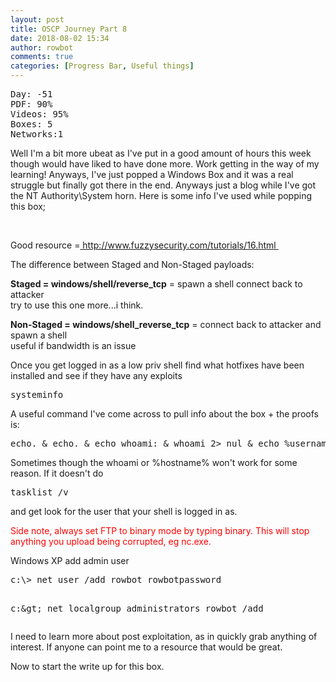 ```yaml
---
layout: post
title: OSCP Journey Part 8
date: 2018-08-02 15:34
author: rowbot
comments: true
categories: [Progress Bar, Useful things]
---
```

<pre class="hljs css"><span class="hljs-selector-tag">Day:</span> <span class="hljs-selector-tag">-51</span>
<span class="hljs-selector-tag">PDF</span>: 90%
<span class="hljs-selector-tag">Videos</span>: 95%
<span class="hljs-selector-tag">Boxes</span>: 5
<span class="hljs-selector-tag">Networks</span><span class="hljs-selector-pseudo">:1</span></pre>
<p>Well I'm a bit more ubeat as I've put in a good amount of hours this week though would have liked to have done more. Work getting in the way of my learning! Anyways, I've just popped a Windows Box and it was a real struggle but finally got there in the end. Anyways just a blog while I've got the NT Authority\System horn. Here is some info I've used while popping this box;</p>
<p> </p>
<p>Good resource =<a href="http://www.fuzzysecurity.com/tutorials/16.html"> http://www.fuzzysecurity.com/tutorials/16.html </a></p>
<p>The difference between Staged and Non-Staged payloads:</p>
<p><strong>Staged = windows/shell/reverse_tcp</strong> = spawn a shell connect back to attacker<br />try to use this one more...i think.</p>
<p><strong>Non-Staged = windows/shell_reverse_tcp</strong> = connect back to attacker and spawn a shell<br />useful if bandwidth is an issue</p>
<p>Once you get logged in as a low priv shell find what hotfixes have been installed and see if they have any exploits</p>
<pre>systeminfo</pre>
<p>A useful command I've come across to pull info about the box + the proofs is:</p>
<pre>echo. &amp; echo. &amp; <span class="red">echo</span> whoami: &amp; <span class="red">whoami</span> 2&gt; nul &amp; <span class="red">echo</span> %username% 2&gt; nul &amp; echo. &amp; <span class="red">echo</span> Hostname: &amp; hostname &amp; echo. &amp; ipconfig /all &amp; echo. &amp; <span class="red">echo</span> proof.txt: &amp;  type <span class="green">"C:\Documents and Settings\Administrator\Desktop\proof.txt"</span></pre>
<p>Sometimes though the whoami or %hostname% won't work for some reason. If it doesn't do</p>
<pre>tasklist /v</pre>
<p>and get look for the user that your shell is logged in as.</p>
<p><span style="color: #ff0000;">Side note, always set FTP to binary mode by typing binary. This will stop anything you upload being corrupted, eg nc.exe.</span></p>
<p>Windows XP add admin user</p>
<pre>c:\&gt; net user /add rowbot rowbotpassword

c:\&gt; net localgroup administrators rowbot /add</pre>
<p>I need to learn more about post exploitation, as in quickly grab anything of interest. If anyone can point me to a resource that would be great.</p>
<p>Now to start the write up for this box.</p>

<!-- wp:image {"id":379,"align":"center"} -->
<figure class="wp-block-image aligncenter"><img src="http://offsecnewbie.com/wp-content/uploads/2018/08/happy-rowbot.png" alt="" class="wp-image-379"/></figure>
<!-- /wp:image -->
